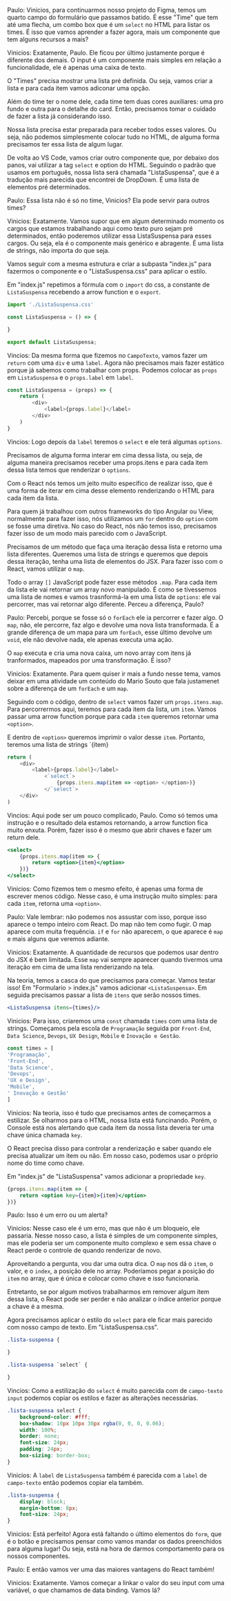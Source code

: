 Paulo: Vinicios, para continuarmos nosso projeto do Figma, temos um quarto campo do formulário que passamos batido. É esse "Time" que tem até uma flecha, um combo box que é um `select` no HTML para listar os times. É isso que vamos aprender a fazer agora, mais um componente que tem alguns recursos a mais?

Vinicios: Exatamente, Paulo. Ele ficou por último justamente porque é diferente dos demais. O input é um componente mais simples em relação a funcionalidade, ele é apenas uma caixa de texto.

O "Times" precisa mostrar uma lista pré definida. Ou seja, vamos criar a lista e para cada item vamos adiconar uma opção.

Além do time ter o nome dele, cada time tem duas cores auxiliares: uma pro fundo e outra para o detalhe do card. Então, precisamos tomar o cuidado de fazer a lista já considerando isso.

Nossa lista precisa estar preparada para receber todos esses valores. Ou seja, não podemos simplesmente colocar tudo no HTML, de alguma forma precisamos ter essa lista de algum lugar.

De volta ao VS Code, vamos criar outro componente que, por debaixo dos panos, vai utilizar a tag `select` e option do HTML. Seguindo o padrão que usamos em português, nossa lista será chamada "ListaSuspensa", que é a tradução mais parecida que encontrei de DropDown. É uma lista de elementos pré determinados.

Paulo: Essa lista não é só no time, Vinicios? Ela pode servir para outros times?

Vinicios: Exatamente. Vamos supor que em algum determinado momento os cargos que estamos trabalhando aqui como texto puro sejam pré determinados, então poderemos utilizar essa ListaSuspensa para esses cargos. Ou seja, ela é o componente mais genérico e abragente. É uma lista de strings, não importa do que seja.

Vamos seguir com a mesma estrutura e criar a subpasta "index.js" para fazermos o componente e o "ListaSuspensa.css" para aplicar o estilo.

Em "index.js" repetimos a fórmula com o `import` do css, a constante de `ListaSuspensa` recebendo a arrow function e o `export`.

``` javascript
import './ListaSuspensa.css'

const ListaSuspensa = () => {

}

export default ListaSuspensa;
```
Vincios: Da mesma forma que fizemos no `CampoTexto`, vamos fazer um `return` com uma `div` e uma `label`. Agora não precisamos mais fazer estático porque já sabemos como trabalhar com props. Podemos colocar as `props` em `ListaSuspensa` e o `props.label` em `label`.

``` javascript
const ListaSuspensa = (props) => {
    return (
        <div>
            <label>{props.label}</label>
        </div>
    )
}
```
Vincios: Logo depois da `label` teremos o `select` e ele terá algumas `options`.

Precisamos de alguma forma interar em cima dessa lista, ou seja, de alguma maneira precisamos receber uma props.itens e para cada item dessa lista temos que renderizar o `options`.

Com o React nós temos um jeito muito específico de realizar isso, que é uma forma de iterar em cima desse elemento renderizando o HTML para cada item da lista.

Para quem já trabalhou com outros frameworks do tipo Angular ou View, normalmente para fazer isso, nós utilizamos um `for` dentro do `option` com se fosse uma diretiva. No caso do React, nós não temos isso, precisamos fazer isso de um modo mais parecido com o JavaScript.

Precisamos de um método que faça uma iteração dessa lista e retorno uma lista diferentes. Queremos uma lista de strings e queremos que depois dessa iteração, tenha uma lista de elementos do JSX. Para fazer isso com o React, vamos utilizar o `map`.

Todo o array `[]` JavaScript pode fazer esse métodos `.map`. Para cada item da lista ele vai retornar um array novo manipulado. É como se tívessemos uma lista de nomes e vamos trasnformá-la em uma lista de `options`: ele vai percorrer, mas vai retornar algo diferente. Perceu a diferença, Paulo?

Paulo: Percebi, porque se fosse só o `forEach` ele ia percorrer e fazer algo. O `map`, não, ele percorre, faz algo e devolve uma nova lista transformada. É a grande diferença de um mapa para um `forEach`, esse último devolve um `void`, ele não devolve nada, ele apenas executa uma ação.

O `map` executa e cria uma nova caixa, um novo array com itens já tranformados, mapeados por uma transformação. É isso?

Vinicios: Exatamente. Para quem quiser ir mais a fundo nesse tema, vamos deixar em uma atividade um conteúdo do Mario Souto que fala justamenet sobre a diferença de um `forEach` e um `map`.

Seguindo com o código, dentro de `select` vamos fazer um `props.itens.map`. Para percorrermos aqui, teremos para cada item da lista, um `item`. Vamos passar uma arrow function porque para cada `item` queremos retornar uma `<option>`.

E dentro de `<option>` queremos imprimir o valor desse `item`. Portanto, teremos uma lista de strings `{item}

``` javascript
return (
    <div>
        <label>{props.label}</label>
            <`select`>
                {props.itens.map(item => <option> </option>)}
            </`select`>
    </div>
)
```
Vincios: Aqui pode ser um pouco complicado, Paulo. Como só temos uma instrução e o resultado dela estamos retornando, a arrow function fica muito enxuta. Porém, fazer isso é o mesmo que abrir chaves e fazer um return dele.

``` jsx
<select>
    {props.itens.map(item => {
        return <option>{item}</option>
    })}
</select>
```
Vinicios: Como fizemos tem o mesmo efeito, é apenas uma forma de escrever menos código. Nesse caso, é uma instrução muito simples: para cada `item`, retorna uma `<option>`.

Paulo: Vale lembrar: não podemos nos assustar com isso, porque isso aparece o tempo inteiro com React. Do map não tem como fugir. O map aparece com muita frequência. `if` e `for` não aparecem, o que aparece é `map` e mais alguns que veremos adiante.

Vinicios: Exatamente. A quantidade de recursos que podemos usar dentro do JSX é bem limitada. Esse `map` vai sempre aparecer quando tivermos uma iteração em cima de uma lista renderizando na tela.

Na teoria, temos a casca do que precisamos para começar. Vamos testar isso! Em "Formulario > index.js" vamos adicionar `<ListaSuspensa>`. Em seguida precisamos passar a lista de `itens` que serão nossos times.

``` jsx
<ListaSuspensa itens={times}/>
```
Vinicios: Para isso, criaremos uma `const` chamada `times` com uma lista de strings. Começamos pela escola de `Programação` seguida por `Front-End`, `Data Science`, `Devops`, `UX Design`, `Mobile` e `Inovação e Gestão`.

``` javascript
const times = [
'Programação',
'Front-End',
'Data Science',
'Devops',
'UX e Design',
'Mobile',
' Inovação e Gestão'
]
```
Vinicios: Na teoria, isso é tudo que precisamos antes de começarmos a estilizar. Se olharmos para o HTML, nossa lista está funcinando. Porém, o Console está nos alertando que cada item da nossa lista deveria ter uma chave única chamada `key`.

O React precisa disso para controlar a renderização e saber quando ele precisa atualizar um item ou não. Em nosso caso, podemos usar o próprio nome do time como chave.

Em "index.js" de "ListaSuspensa" vamos adicionar a propriedade `key`.

``` jsx
{props.itens.map(item => {
    return <option key={item}>{item}</option>
})}
```
Paulo: Isso é um erro ou um alerta?

Vinicios: Nesse caso ele é um erro, mas que não é um bloqueio, ele passaria. Nesse nosso caso, a lista é simples de um componente simples, mas ele poderia ser um componente muito complexo e sem essa chave o React perde o controle de quando renderizar de novo.

Aproveitando a pergunta, vou dar uma outra dica. O `map` nos dá o `item`, o valor, e o `index`, a posição dele no array. Poderíamos pegar a posição do `item` no array, que é única e colocar como chave e isso funcionaria.

Entretanto, se por algum motivos trabalharmos em remover algum item dessa lista, o React pode ser perder e não analizar o índice anterior porque a chave é a mesma.

Agora precisamos aplicar o estilo do `select` para ele ficar mais parecido com nosso campo de texto. Em "ListaSuspensa.css".

``` css
.lista-suspensa {

}

.lista-suspensa `select` {

}
```
Vincios: Como a estilização do `select` é muito parecida com de `campo-texto input` podemos copiar os estilos e fazer as alterações necessárias.

``` css
.lista-suspensa select {
    background-color: #fff;
    box-shadow: 10px 10px 30px rgba(0, 0, 0, 0.06);
    width: 100%;
    border: none;
    font-size: 24px;
    padding: 24px;
    box-sizing: border-box;
}
```
Vinicios: A `label` de `ListaSuspensa` também é parecida com a `label` de `campo-texto` então podemos copiar ela também.

``` css
.lista-suspensa {
    display: block;
    margin-bottom: 8px;
    font-size: 24px;
}
```
Vinicios: Está perfeito! Agora está faltando o último elementos do `form`, que é o botão e precisamos pensar como vamos mandar os dados preenchidos para alguma lugar! Ou seja, está na hora de darmos comportamento para os nossos componentes.

Paulo: E então vamos ver uma das maiores vantagens do React também!

Vinicios: Exatamente. Vamos começar a linkar o valor do seu input com uma variável, o que chamamos de data binding. Vamos lá?
